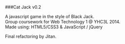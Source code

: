 ###Cat Jack v0.2

A javascript game in the style of Black Jack.  
Group coursework for Web Technology 1 @ YHC3L 2014.  
Made using: HTML5/CSS3 & JavaScript / jQuery  

Final refactoring by Jitan.
